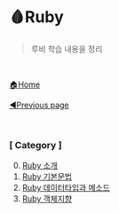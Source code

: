 # 🩸Ruby

> 루비 학습 내용을 정리

<br>

[🏠Home](https://github.com/batboy118/Study_Note)

[◀Previous page ](../README.md)

<br>

### [ Category ]

0. [Ruby 소개](00.Ruby소개.md)
0. [Ruby 기본문법](01.Ruby기본문법.md)
0. [Ruby 데이터타입과 메소드](02.Ruby데이터타입과메소드.md)
0. [Ruby 객체지향](03.Ruby객체지향.md)
